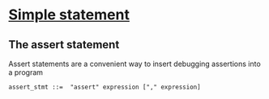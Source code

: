 # [Simple statement](https://docs.python.org/3/reference/simple_stmts.html#assert)
## The assert statement
Assert statements are a convenient way to insert debugging assertions into a program
```
assert_stmt ::=  "assert" expression ["," expression]
```
